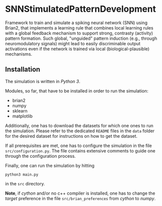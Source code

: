 # SNNStimulatedPatternDevelopment
Framework to train and simulate a spiking neural network (SNN) using Brian2, that implements a learning rule that combines local learning rules with a global feedback mechanism to support strong, contrasty (activity) pattern formation. Such global, "unguided" pattern induction (e.g., through neuromodulatory signals) might lead to easily discriminable output activations even if the network is trained via local (biological-plausible) mechanisms.

## Installation
The simulation is written in *Python 3*.

Modules, so far, that have to be installed in order to run the simulation:

- brian2
- numpy
- sklearn
- matplotlib

Additionally, one has to download the datasets for which one ones to run the simulation. Please refer to the dedicated `README` files in the `data` folder for the desired dataset for instructions on how to get the dataset.

If all prerequisites are met, one has to configure the simulation in the file `src/configuration.py`. The file contains extensive comments to guide one through the configuration process.

Finally, one can run the simulation by hitting 

```
python3 main.py
```

in the `src` directory.

**Note**, if *cython* and/or no c++ compiler is installed, one has to change the *target* preference in the file `src/brian_preferences` from *cython* to *numpy*.

